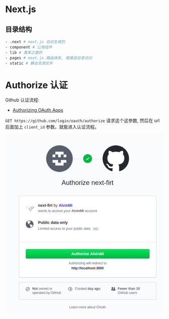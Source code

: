 # Next.js

## 目录结构

```bash
- .next # next.js 自动生成的
- component # 公用组件
- lib # 类库之类的
- pages # next.js 路由体系, 根据该目录访问
- static # 静态资源文件

```

# Authorize 认证

Github 认证流程:

- [Authorizing OAuth Apps](https://developer.github.com/apps/building-oauth-apps/authorizing-oauth-apps/)

`GET https://github.com/login/oauth/authorize` 请求这个这参数, 然后在 url 后面加上 `client_id` 参数。就能进入认证流程。

<img src="https://raw.githubusercontent.com/AlvinMi/2019-Pic/master/2019/20191218234104.png"/>

